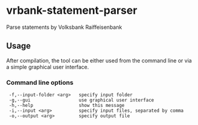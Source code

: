 # vrbank-statement-parser
Parse statements by Volksbank Raiffeisenbank

## Usage

After compilation, the tool can be either used from the command line or via a simple graphical
user interface.

### Command line options

```
 -f,--input-folder <arg>   specify input folder
 -g,--gui                  use graphical user interface
 -h,--help                 show this message
 -i,--input <arg>          specify input files, separated by comma
 -o,--output <arg>         specify output file
```
